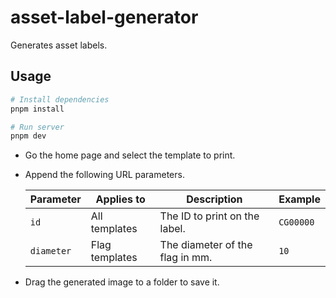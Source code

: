 # asset-label-generator

Generates asset labels.

## Usage

```sh
# Install dependencies
pnpm install

# Run server
pnpm dev
```

- Go the home page and select the template to print.

- Append the following URL parameters.

  | Parameter  | Applies to     | Description                     | Example   |
    | ---------- | -------------- | ------------------------------- | --------- |
  | `id`       | All templates  | The ID to print on the label.   | `CG00000` |
  | `diameter` | Flag templates | The diameter of the flag in mm. | `10`      |

- Drag the generated image to a folder to save it.
